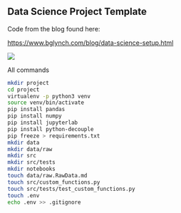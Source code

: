 ## Data Science Project Template

Code from the blog found here:

https://www.bglynch.com/blog/data-science-setup.html

![](https://www.bglynch.com/images/pexels-karolina-grabowska-4207707.jpg)



All commands

```bash
mkdir project
cd project
virtualenv -p python3 venv
source venv/bin/activate
pip install pandas
pip install numpy
pip install jupyterlab
pip install python-decouple
pip freeze > requirements.txt
mkdir data
mkdir data/raw
mkdir src
mkdir src/tests
mkdir notebooks
touch data/raw.RawData.md
touch src/custom_functions.py
touch src/tests/test_custom_functions.py
touch .env
echo .env >> .gitignore
```

